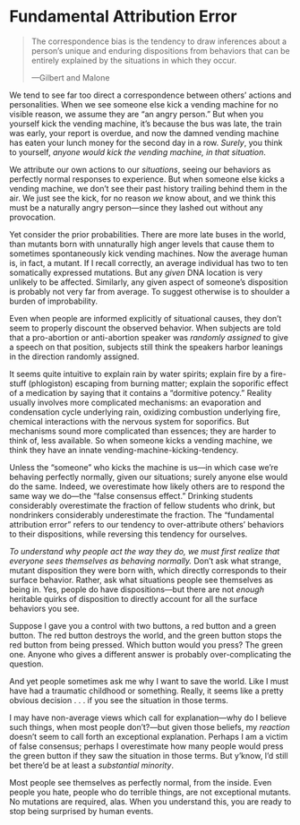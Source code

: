 # Fundamental Attribution Error
> The correspondence bias is the tendency to draw inferences about a person’s unique and enduring dispositions from behaviors that can be entirely explained by the situations in which they occur.
>
> —Gilbert and Malone

We tend to see far too direct a correspondence between others’ actions and personalities. When we see someone else kick a vending machine for no visible reason, we assume they are “an angry person.” But when you yourself kick the vending machine, it’s because the bus was late, the train was early, your report is overdue, and now the damned vending machine has eaten your lunch money for the second day in a row. *Surely*, you think to yourself, *anyone would kick the vending machine, in that situation*.

We attribute our own actions to our *situations*, seeing our behaviors as perfectly normal responses to experience. But when someone else kicks a vending machine, we don’t see their past history trailing behind them in the air. We just see the kick, for no reason *we* know about, and we think this must be a naturally angry person—since they lashed out without any provocation.

Yet consider the prior probabilities. There are more late buses in the world, than mutants born with unnaturally high anger levels that cause them to sometimes spontaneously kick vending machines. Now the average human is, in fact, a mutant. If I recall correctly, an average individual has two to ten somatically expressed mutations. But any *given* DNA location is very unlikely to be affected. Similarly, any given aspect of someone’s disposition is probably not very far from average. To suggest otherwise is to shoulder a burden of improbability.

Even when people are informed explicitly of situational causes, they don’t seem to properly discount the observed behavior. When subjects are told that a pro-abortion or anti-abortion speaker was *randomly assigned* to give a speech on that position, subjects still think the speakers harbor leanings in the direction randomly assigned.

It seems quite intuitive to explain rain by water spirits; explain fire by a fire-stuff (phlogiston) escaping from burning matter; explain the soporific effect of a medication by saying that it contains a “dormitive potency.” Reality usually involves more complicated mechanisms: an evaporation and condensation cycle underlying rain, oxidizing combustion underlying fire, chemical interactions with the nervous system for soporifics. But mechanisms sound more complicated than essences; they are harder to think of, less available. So when someone kicks a vending machine, we think they have an innate vending-machine-kicking-tendency.

Unless the “someone” who kicks the machine is us—in which case we’re behaving perfectly normally, given our situations; surely anyone else would do the same. Indeed, we overestimate how likely others are to respond the same way we do—the “false consensus effect.” Drinking students considerably overestimate the fraction of fellow students who drink, but nondrinkers considerably underestimate the fraction. The “fundamental attribution error” refers to our tendency to over-attribute others’ behaviors to their dispositions, while reversing this tendency for ourselves.

*To understand why people act the way they do, we must first realize that everyone sees themselves as behaving normally.* Don’t ask what strange, mutant disposition they were born with, which directly corresponds to their surface behavior. Rather, ask what situations people see themselves as being in. Yes, people do have dispositions—but there are not *enough* heritable quirks of disposition to directly account for all the surface behaviors you see.

Suppose I gave you a control with two buttons, a red button and a green button. The red button destroys the world, and the green button stops the red button from being pressed. Which button would you press? The green one. Anyone who gives a different answer is probably over-complicating the question.

And yet people sometimes ask me why I want to save the world. Like I must have had a traumatic childhood or something. Really, it seems like a pretty obvious decision . . . if you see the situation in those terms.

I may have non-average views which call for explanation—why do I believe such things, when most people don’t?—but given those beliefs, my *reaction* doesn’t seem to call forth an exceptional explanation. Perhaps I am a victim of false consensus; perhaps I overestimate how many people would press the green button if they saw the situation in those terms. But y’know, I’d still bet there’d be at least a *substantial minority*.

Most people see themselves as perfectly normal, from the inside. Even people you hate, people who do terrible things, are not exceptional mutants. No mutations are required, alas. When you understand this, you are ready to stop being surprised by human events.